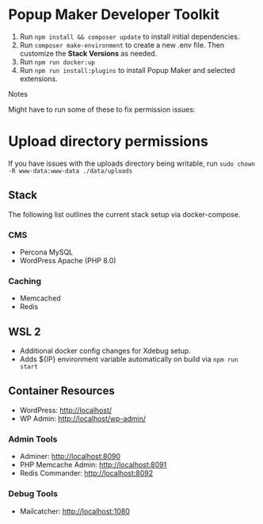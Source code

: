 # Popup Maker Developer Toolkit

1. Run `npm install && composer update` to install initial dependencies. 
2. Run `composer make-environment` to create a new .env file. Then customize the **Stack Versions** as needed.
3. Run `npm run docker:up`
4. Run `npm run install:plugins` to install Popup Maker and selected extensions.

Notes

Might have to run some of these to fix permission issues:

# Upload directory permissions
If you have issues with the uploads directory being writable, run `sudo chown -R www-data:www-data ./data/uploads`

## Stack

The following list outlines the current stack setup via docker-compose.

### CMS

- Percona MySQL
- WordPress Apache (PHP 8.0)

### Caching

- Memcached
- Redis

## WSL 2

- Additional docker config changes for Xdebug setup.
- Adds ${IP} environment variable automatically on build via `npm run start`

## Container Resources

- WordPress: [http://localhost/](http://localhost/)
- WP Admin: [http://localhost/wp-admin/](http://localhost/wp-admin/)

### Admin Tools

- Adminer: [http://localhost:8090](http://localhost:8090)
- PHP Memcache Admin: [http://localhost:8091](http://localhost:8091)
- Redis Commander: [http://localhost:8092](http://localhost:8092)

### Debug Tools

- Mailcatcher: [http://localhost:1080](http://localhost:1080)